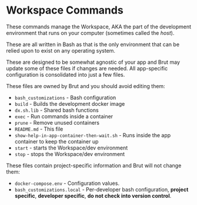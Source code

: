 # Workspace Commands

These commands manage the Workspace, AKA the part of the development environment that
runs on your computer (sometimes called the *host*).

These are all written in Bash as that is the only environment that can be relied upon to exist on any operating system.

These are designed to be somewhat agnostic of your app and Brut may update some of
these files if changes are needed.  All app-specific configuration is consolidated
into just a few files.

These files are owned by Brut and you should avoid editing them:

* `bash_customizations` - Bash configuration
* `build` - Builds the development docker image
* `dx.sh.lib` - Shared bash functions
* `exec` -  Run commands inside a container
* `prune` - Remove unused containers
* `README.md` - This file
* `show-help-in-app-container-then-wait.sh` - Runs inside the app container to keep
the container up
* `start` - starts the Workspace/dev environment
* `stop` - stops the Workspace/dev environment

These files contain project-specific information and Brut will not change them:

* `docker-compose.env` - Configuration values.
* `bash_customizations.local` - Per-developer bash configuration, **project specific**, **developer specific**, **do not check into version control**.
